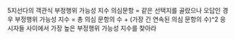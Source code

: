 5지선다의 객관식
부정행위 가능성 지수
의심문항 = 같은 선택지를 골랐으나 오답인 경우
부정행위 가능성 지수 = 총 의심 문항의 수 + (가장 긴 연속된 의심 문항의 수)^2
응시자들 사이에서 가장 높은 부정행위 가능성 지수를 찾아라

